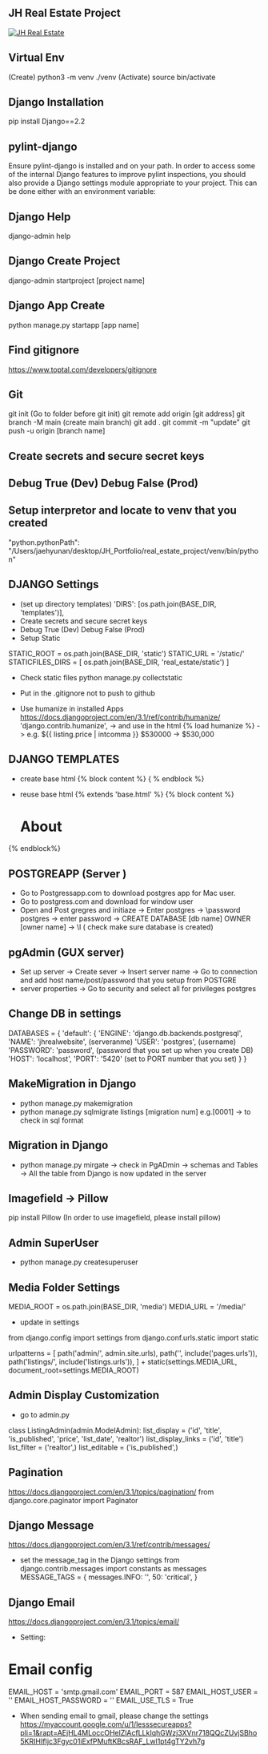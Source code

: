 ## JH Real Estate Project

[![JH Real Estate](http://img.youtube.com/vi/QqwFS4yWsys/0.jpg)](http://www.youtube.com/watch?v=QqwFS4yWsys "JH Real Estate")



## Virtual Env
(Create) python3 -m venv ./venv
(Activate) source bin/activate

## Django Installation
pip install Django==2.2

## pylint-django
Ensure pylint-django is installed and on your path. In order to access some of the internal Django features to improve pylint inspections, you should also provide a Django settings module appropriate to your project. This can be done either with an environment variable:

## Django Help
django-admin help

## Django Create Project
django-admin startproject [project name]

## Django App Create
python manage.py startapp [app name]

## Find gitignore
https://www.toptal.com/developers/gitignore

## Git
git init (Go to folder before git init)
git remote add origin [git address]
git branch -M main (create main branch)
git add .
git commit -m "update"
git push -u origin [branch name]

## Create secrets and secure secret keys
## Debug True (Dev) Debug False (Prod)

## Setup interpretor and locate to venv that you created
"python.pythonPath": "/Users/jaehyunan/desktop/JH_Portfolio/real_estate_project/venv/bin/python"




## DJANGO Settings

- (set up directory templates)
'DIRS': [os.path.join(BASE_DIR, 'templates')],
- Create secrets and secure secret keys
- Debug True (Dev) Debug False (Prod)
- Setup Static

STATIC_ROOT = os.path.join(BASE_DIR, 'static')
STATIC_URL = '/static/'
STATICFILES_DIRS = [
    os.path.join(BASE_DIR, 'real_estate/static')
]

- Check static files
python manage.py collectstatic 
- Put in the .gitignore not to push to github


- Use humanize in installed Apps
https://docs.djangoproject.com/en/3.1/ref/contrib/humanize/
'django.contrib.humanize',
-> and use in the html {% load humanize %}
-> e.g. ${{ listing.price | intcomma }} $530000 -> $530,000

## DJANGO TEMPLATES

- create base html
{% block content %} { % endblock %}

- reuse base html
{% extends 'base.html' %} {% block content %}
    <h1>About</h1>
{% endblock%}



## POSTGREAPP (Server )

- Go to Postgressapp.com to download postgres app for Mac user.
- Go to postgress.com and download for window user
- Open and Post gregres and initiaze 
 -> Enter postgres
 -> \password postgres
 -> enter password
 -> CREATE DATABASE [db name] OWNER [owner name]
 -> \l ( check make sure database is created)

## pgAdmin (GUX server)

- Set up server
 -> Create sever
 -> Insert server name
 -> Go to connection and add host name/post/password that you setup from POSTGRE
- server properties
 -> Go to security and select all for privileges postgres 


 ## Change DB in settings

 DATABASES = {
    'default': {
        'ENGINE': 'django.db.backends.postgresql',
        'NAME': 'jhrealwebsite', (serveranme)
        'USER': 'postgres', (username)
        'PASSWORD': 'password', (password that you set up when you create DB)
        'HOST': 'localhost',
        'PORT': '5420' (set to PORT number that you set)
    }
}

## MakeMigration in Django

- python manage.py makemigration
- python manage.py sqlmigrate listings [migration num] e.g.[0001] -> to check in sql format 


## Migration in Django
- python manage.py mirgate
 -> check in PgADmin 
 -> schemas and Tables
 -> All the table from Django is now updated in the server



 ## Imagefield -> Pillow 
 pip install Pillow
 (In order to use imagefield, please install pillow)


 ## Admin SuperUser
 - python manage.py createsuperuser

 ## Media Folder Settings
MEDIA_ROOT = os.path.join(BASE_DIR, 'media')
MEDIA_URL = '/media/'

- update in settings

from django.config import settings
from django.conf.urls.static import static

urlpatterns = [
    path('admin/', admin.site.urls),
    path('', include('pages.urls')),
    path('listings/', include('listings.urls')),
] + static(settings.MEDIA_URL, document_root=settings.MEDIA_ROOT)


## Admin Display Customization
 - go to admin.py

class ListingAdmin(admin.ModelAdmin):
    list_display = ('id', 'title', 'is_published',
                    'price', 'list_date', 'realtor')
    list_display_links = ('id', 'title')
    list_filter = ('realtor',)
    list_editable = ('is_published',)

## Pagination
https://docs.djangoproject.com/en/3.1/topics/pagination/
from django.core.paginator import Paginator

## Django Message 

https://docs.djangoproject.com/en/3.1/ref/contrib/messages/

- set the message_tag in the Django settings 
from django.contrib.messages import constants as messages
MESSAGE_TAGS = {
    messages.INFO: '',
    50: 'critical',
}

## Django Email

https://docs.djangoproject.com/en/3.1/topics/email/

- Setting:
# Email config
EMAIL_HOST = 'smtp.gmail.com'
EMAIL_PORT = 587
EMAIL_HOST_USER = ''
EMAIL_HOST_PASSWORD = ''
EMAIL_USE_TLS = True

- When sending email to gmail, please change the settings
https://myaccount.google.com/u/1/lesssecureapps?pli=1&rapt=AEjHL4MLoccOHelZlAcfLLkIqhGWzj3XVnr718QQcZUvjSBho5KRIHIfIjc3Fgyc01iExfPMuftKBcsRAF_Lwl1pt4gTY2vh7g